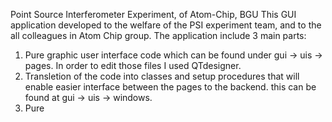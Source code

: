 Point Source Interferometer Experiment, of Atom-Chip, BGU
This GUI application developed to the welfare of the PSI experiment team, and to the all colleagues in Atom Chip group.
The application include 3 main parts: 
1)  Pure graphic user interface code which can be found under gui -> uis -> pages. In order to edit those files I used QTdesigner.
2)  Transletion of the code into classes and setup procedures that will enable easier interface between the pages to the backend.
    this can be found at gui -> uis -> windows.
4)  Pure 
